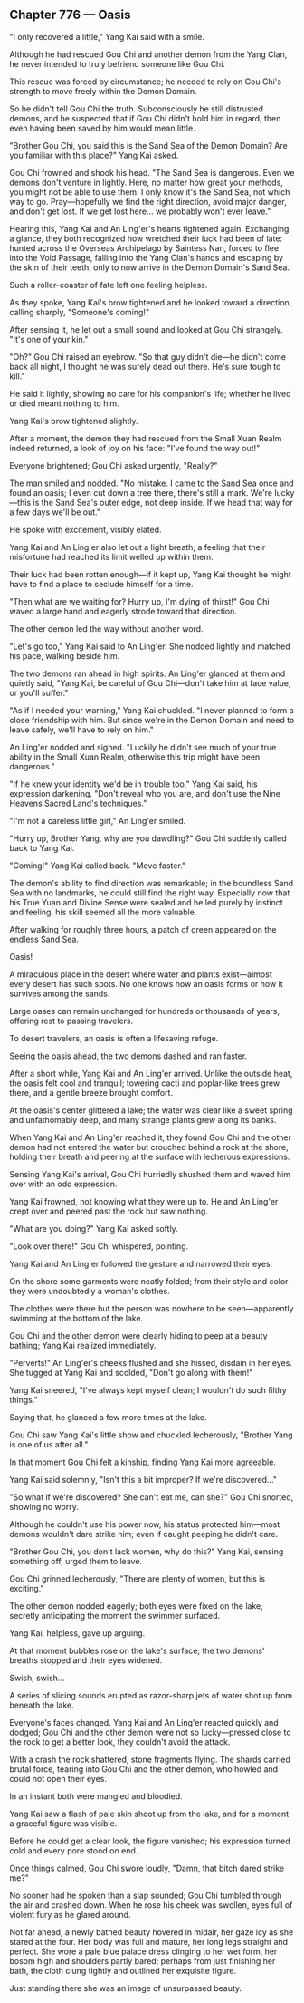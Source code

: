## Chapter 776 — Oasis

"I only recovered a little," Yang Kai said with a smile.

Although he had rescued Gou Chi and another demon from the Yang Clan, he never intended to truly befriend someone like Gou Chi.

This rescue was forced by circumstance; he needed to rely on Gou Chi's strength to move freely within the Demon Domain.

So he didn't tell Gou Chi the truth. Subconsciously he still distrusted demons, and he suspected that if Gou Chi didn't hold him in regard, then even having been saved by him would mean little.

"Brother Gou Chi, you said this is the Sand Sea of the Demon Domain? Are you familiar with this place?" Yang Kai asked.

Gou Chi frowned and shook his head. "The Sand Sea is dangerous. Even we demons don't venture in lightly. Here, no matter how great your methods, you might not be able to use them. I only know it's the Sand Sea, not which way to go. Pray—hopefully we find the right direction, avoid major danger, and don't get lost. If we get lost here... we probably won't ever leave."

Hearing this, Yang Kai and An Ling'er's hearts tightened again. Exchanging a glance, they both recognized how wretched their luck had been of late: hunted across the Overseas Archipelago by Saintess Nan, forced to flee into the Void Passage, falling into the Yang Clan's hands and escaping by the skin of their teeth, only to now arrive in the Demon Domain's Sand Sea.

Such a roller-coaster of fate left one feeling helpless.

As they spoke, Yang Kai's brow tightened and he looked toward a direction, calling sharply, "Someone's coming!"

After sensing it, he let out a small sound and looked at Gou Chi strangely. "It's one of your kin."

"Oh?" Gou Chi raised an eyebrow. "So that guy didn't die—he didn't come back all night, I thought he was surely dead out there. He's sure tough to kill."

He said it lightly, showing no care for his companion's life; whether he lived or died meant nothing to him.

Yang Kai's brow tightened slightly.

After a moment, the demon they had rescued from the Small Xuan Realm indeed returned, a look of joy on his face: "I've found the way out!"

Everyone brightened; Gou Chi asked urgently, "Really?"

The man smiled and nodded. "No mistake. I came to the Sand Sea once and found an oasis; I even cut down a tree there, there's still a mark. We're lucky—this is the Sand Sea's outer edge, not deep inside. If we head that way for a few days we'll be out."

He spoke with excitement, visibly elated.

Yang Kai and An Ling'er also let out a light breath; a feeling that their misfortune had reached its limit welled up within them.

Their luck had been rotten enough—if it kept up, Yang Kai thought he might have to find a place to seclude himself for a time.

"Then what are we waiting for? Hurry up, I'm dying of thirst!" Gou Chi waved a large hand and eagerly strode toward that direction.

The other demon led the way without another word.

"Let's go too," Yang Kai said to An Ling'er. She nodded lightly and matched his pace, walking beside him.

The two demons ran ahead in high spirits. An Ling'er glanced at them and quietly said, "Yang Kai, be careful of Gou Chi—don't take him at face value, or you'll suffer."

"As if I needed your warning," Yang Kai chuckled. "I never planned to form a close friendship with him. But since we're in the Demon Domain and need to leave safely, we'll have to rely on him."

An Ling'er nodded and sighed. "Luckily he didn't see much of your true ability in the Small Xuan Realm, otherwise this trip might have been dangerous."

"If he knew your identity we'd be in trouble too," Yang Kai said, his expression darkening. "Don't reveal who you are, and don't use the Nine Heavens Sacred Land's techniques."

"I'm not a careless little girl," An Ling'er smiled.

"Hurry up, Brother Yang, why are you dawdling?" Gou Chi suddenly called back to Yang Kai.

"Coming!" Yang Kai called back. "Move faster."

The demon's ability to find direction was remarkable; in the boundless Sand Sea with no landmarks, he could still find the right way. Especially now that his True Yuan and Divine Sense were sealed and he led purely by instinct and feeling, his skill seemed all the more valuable.

After walking for roughly three hours, a patch of green appeared on the endless Sand Sea.

Oasis!

A miraculous place in the desert where water and plants exist—almost every desert has such spots. No one knows how an oasis forms or how it survives among the sands.

Large oases can remain unchanged for hundreds or thousands of years, offering rest to passing travelers.

To desert travelers, an oasis is often a lifesaving refuge.

Seeing the oasis ahead, the two demons dashed and ran faster.

After a short while, Yang Kai and An Ling'er arrived. Unlike the outside heat, the oasis felt cool and tranquil; towering cacti and poplar-like trees grew there, and a gentle breeze brought comfort.

At the oasis's center glittered a lake; the water was clear like a sweet spring and unfathomably deep, and many strange plants grew along its banks.

When Yang Kai and An Ling'er reached it, they found Gou Chi and the other demon had not entered the water but crouched behind a rock at the shore, holding their breath and peering at the surface with lecherous expressions.

Sensing Yang Kai's arrival, Gou Chi hurriedly shushed them and waved him over with an odd expression.

Yang Kai frowned, not knowing what they were up to. He and An Ling'er crept over and peered past the rock but saw nothing.

"What are you doing?" Yang Kai asked softly.

"Look over there!" Gou Chi whispered, pointing.

Yang Kai and An Ling'er followed the gesture and narrowed their eyes.

On the shore some garments were neatly folded; from their style and color they were undoubtedly a woman's clothes.

The clothes were there but the person was nowhere to be seen—apparently swimming at the bottom of the lake.

Gou Chi and the other demon were clearly hiding to peep at a beauty bathing; Yang Kai realized immediately.

"Perverts!" An Ling'er's cheeks flushed and she hissed, disdain in her eyes. She tugged at Yang Kai and scolded, "Don't go along with them!"

Yang Kai sneered, "I've always kept myself clean; I wouldn't do such filthy things."

Saying that, he glanced a few more times at the lake.

Gou Chi saw Yang Kai's little show and chuckled lecherously, "Brother Yang is one of us after all."

In that moment Gou Chi felt a kinship, finding Yang Kai more agreeable.

Yang Kai said solemnly, "Isn't this a bit improper? If we're discovered..."

"So what if we're discovered? She can't eat me, can she?" Gou Chi snorted, showing no worry.

Although he couldn't use his power now, his status protected him—most demons wouldn't dare strike him; even if caught peeping he didn't care.

"Brother Gou Chi, you don't lack women, why do this?" Yang Kai, sensing something off, urged them to leave.

Gou Chi grinned lecherously, "There are plenty of women, but this is exciting."

The other demon nodded eagerly; both eyes were fixed on the lake, secretly anticipating the moment the swimmer surfaced.

Yang Kai, helpless, gave up arguing.

At that moment bubbles rose on the lake's surface; the two demons' breaths stopped and their eyes widened.

Swish, swish...

A series of slicing sounds erupted as razor-sharp jets of water shot up from beneath the lake.

Everyone's faces changed. Yang Kai and An Ling'er reacted quickly and dodged; Gou Chi and the other demon were not so lucky—pressed close to the rock to get a better look, they couldn't avoid the attack.

With a crash the rock shattered, stone fragments flying. The shards carried brutal force, tearing into Gou Chi and the other demon, who howled and could not open their eyes.

In an instant both were mangled and bloodied.

Yang Kai saw a flash of pale skin shoot up from the lake, and for a moment a graceful figure was visible.

Before he could get a clear look, the figure vanished; his expression turned cold and every pore stood on end.

Once things calmed, Gou Chi swore loudly, "Damn, that bitch dared strike me?"

No sooner had he spoken than a slap sounded; Gou Chi tumbled through the air and crashed down. When he rose his cheek was swollen, eyes full of violent fury as he glared around.

Not far ahead, a newly bathed beauty hovered in midair, her gaze icy as she stared at the four. Her body was full and mature, her long legs straight and perfect. She wore a pale blue palace dress clinging to her wet form, her bosom high and shoulders partly bared; perhaps from just finishing her bath, the cloth clung tightly and outlined her exquisite figure.

Just standing there she was an image of unsurpassed beauty.